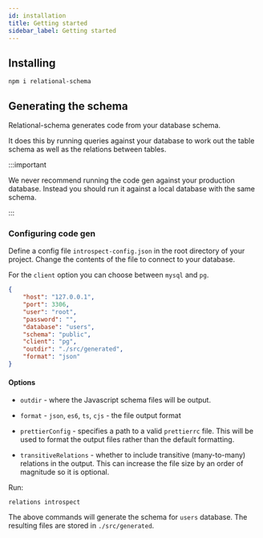 ```yaml
---
id: installation
title: Getting started
sidebar_label: Getting started
---
```


## Installing

```
npm i relational-schema
```

## Generating the schema

Relational-schema generates code from your database schema.

It does this by running queries against your database to work out the table schema as well as the relations between tables.

:::important

We never recommend running the code gen against your production database. Instead you should run it against a local database with the same schema.

:::

### Configuring code gen

Define a config file `introspect-config.json` in the root directory of your project.
Change the contents of the file to connect to your database.

For the `client` option you can choose between `mysql` and `pg`.

```json
{
    "host": "127.0.0.1",
    "port": 3306,
    "user": "root",
    "password": "",
    "database": "users",
    "schema": "public",
    "client": "pg",
    "outdir": "./src/generated",
    "format": "json"
}
```

#### Options

-   `outdir` - where the Javascript schema files will be output.

-   `format` - `json`, `es6`, `ts`, `cjs` - the file output format

-   `prettierConfig` - specifies a path to a valid `prettierrc` file.
    This will be used to format the output files rather than the default formatting.

-   `transitiveRelations` - whether to include transitive (many-to-many) relations in the output. This can increase the file size by an order of magnitude so it is optional.

Run:

```
relations introspect
```

The above commands will generate the schema for `users` database.
The resulting files are stored in `./src/generated`.
